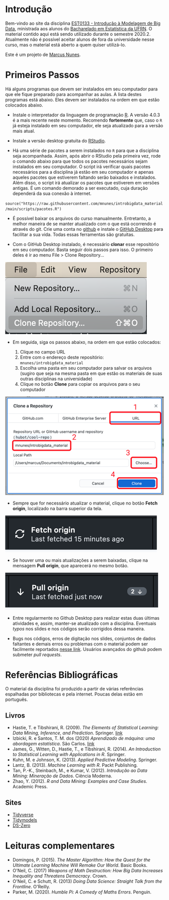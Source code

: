 # Introdução

Bem-vindo ao site da disciplina [EST0133 - Introdução à Modelagem de Big Data](https://introbigdata.org/), ministrada aos alunos do [Bacharelado em Estatística da UFRN](https://sigaa.ufrn.br/sigaa/public/departamento/portal.jsf?id=47). O material contido aqui está sendo utilizado durante o semestre 2020.2. Atualmente não é possível aceitar alunos de fora da universidade nesse curso, mas o material está aberto a quem quiser utilizá-lo.

Este é um projeto de [Marcus Nunes](https://marcusnunes.me/).

# Primeiros Passos

Há alguns programas que devem ser instalados em seu computador para que ele fique preparado para acompanhar as aulas. A lista destes programas está abaixo. Eles devem ser instalados na ordem em que estão colocados abaixo.

* Instale o interpretador da linguagem de programação [R](https://www.r-project.org/). A versão 4.0.3 é a mais recente neste momento. Recomendo **fortemente** que, caso o `R` já esteja instalado em seu computador, ele seja atualizado para a versão mais atual.

* Instale a versão desktop gratuita do [RStudio](https://rstudio.com/products/rstudio/download/).

* Há uma série de pacotes a serem instalados no `R` para que a disciplina seja acompanhada. Assim, após abrir o RStudio pela primeira vez, rode o comando abaixo para que todos os pacotes necessários sejam instalados em seu computador. O script irá verificar quais pacotes necessários para a disciplina já estão em seu computador e apenas aqueles pacotes que estiverem faltando serão baixados e instalados. Além disso, o script irá atualizar os pacotes que estiverem em versões antigas. É um comando demorado a ser executado, cuja duração dependerá da sua conexão à internet.

`source("https://raw.githubusercontent.com/mnunes/introbigdata_material/main/scripts/pacotes.R")` 

* É possível baixar os arquivos do curso manualmente. Entretanto, a melhor maneira de se manter atualizado com o que está ocorrendo é através do git. Crie uma conta no [github](https://github.com/) e instale o [GitHub Desktop](https://desktop.github.com/) para facilitar a sua vida. Todas essas ferramentas são gratuitas.

* Com o GitHub Desktop instalado, é necessário **clonar** esse repositório em seu computador. Basta seguir dois passos para isso. O primeiro deles é ir ao menu File > Clone Repository... 

![](imagens/imagem01.png)

* Em seguida, siga os passos abaixo, na ordem em que estão colocados:
  
  1. Clique no campo URL
  2. Entre com o endereço deste repositório: `mnunes/introbigdata_material`
  3. Escolha uma pasta em seu computador para salvar os arquivos (sugiro que seja na mesma pasta em que estão os materiais de suas outras disciplinas na universidade)
  4. Clique no botão **Clone** para copiar os arquivos para o seu computador

![](imagens/imagem02.png)

* Sempre que for necessário atualizar o material, clique no botão **Fetch origin**, localizado na barra superior da tela. 

![](imagens/imagem03.png)

* Se houver uma ou mais atualizações a serem baixadas, clique na mensagem **Pull origin**, que aparecerá no mesmo botão.

![](imagens/imagem04.png)

* Entre regularmente no Github Desktop para realizar estas duas últimas atividades e, assim, manter-se atualizado com a disciplina. Eventuais _typos_ nos slides e nos códigos serão corrigidos dessa maneira.

* Bugs nos códigos, erros de digitação nos slides, conjuntos de dados faltantes e demais erros ou problemas com o material podem ser facilmente reportados [nesse link](https://github.com/mnunes/introbigdata_material/issues). Usuários avançados do github podem submeter _pull requests_.


# Referências Bibliográficas

O material da disciplina foi produzido a partir de várias referências espalhadas por bibliotecas e pela internet. Poucas delas estão em português.

## Livros

* Hastie, T. e Tibshirani, R. (2009). _The Elements of Statistical Learning: Data Mining, Inference, and Prediction_. Springer. [link](https://web.stanford.edu/~hastie/Papers/ESLII.pdf)
* Izbicki, R. e Santos, T. M. dos (2020) _Aprendizado de máquina: uma abordagem estatística_. São Carlos. [link](http://www.rizbicki.ufscar.br/AME.pdf)
* James, G., Witten, D., Hastie, T., e Tibshirani, R. (2014). _An Introduction to Statistical Learning with Applications in R_. Springer.
* Kuhn, M. e Johnson, K. (2013). _Applied Predictive Modeling_. Springer.
* Lantz, B. (2013). _Machine Learning with R_. Packt Publishing.
* Tan, P.-K., Steinbach, M., e Kumar, V. (2012). _Introdução ao Data Mining: Mineração de Dados_. Ciência Moderna.
* Zhao, Y. (2012). _R and Data Mining: Examples and Case Studies_. Academic Press.

## Sites

* [Tidyverse](https://www.tidyverse.org/)
* [Tidymodels](https://www.tidymodels.org/)
* [DS-Zero](https://github.com/leobezerra/ds-zero)


# Leituras complementares

* Domingos, P. (2015). _The Master Algorithm: How the Quest for the Ultimate Learning Machine Will Remake Our World_. Basic Books.
* O'Neil, C. (2017) _Weapons of Math Destruction: How Big Data Increases Inequality and Threatens Democracy_. Crown.
* O'Neil, C. e Schutt, R. (2013) _Doing Data Science: Straight Talk from the Frontline_. O'Reilly.
* Parker, M. (2020). _Humble Pi: A Comedy of Maths Errors_. Penguin.




